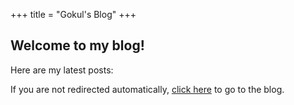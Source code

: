 +++
title = "Gokul's Blog"
+++

## Welcome to my blog!

Here are my latest posts:

<script>
  window.location.href = '/blog/';
</script>

<p>If you are not redirected automatically, <a href="/blog/">click here</a> to go to the blog.</p>
